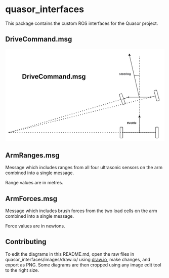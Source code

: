 # quasor_interfaces

This package contains the custom ROS interfaces for the Quasor project.

## DriveCommand.msg

![](images/drive_command.png)

## ArmRanges.msg
Message which includes ranges from all four ultrasonic sensors on the arm combined into a single message.

Range values are in metres.

## ArmForces.msg
Message which includes brush forces from the two load cells on the arm combined into a single message.

Force values are in newtons.

## Contributing

To edit the diagrams in this README.md, open the raw files in quasor_interfaces/images/draw.io/ using [draw.io](https://www.draw.io/), make changes, and export as PNG. Some diagrams are then cropped using any image edit tool to the right size.
